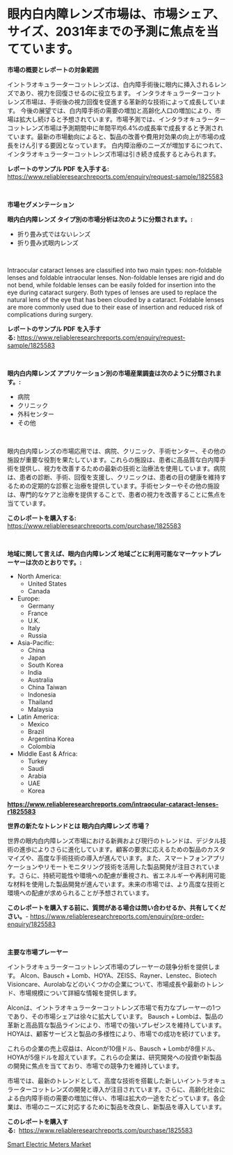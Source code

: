<p><h1>眼内白内障レンズ市場は、市場シェア、サイズ、2031年までの予測に焦点を当てています。</h1></p><p><strong>市場の概要とレポートの対象範囲</strong></p>
<p><p>イントラオキュラーターコットレンズは、白内障手術後に眼内に挿入されるレンズであり、視力を回復させるのに役立ちます。 インタラオキュラーターコットレンズ市場は、手術後の視力回復を促進する革新的な技術によって成長しています。 今後の展望では、白内障手術の需要の増加と高齢化人口の増加により、市場は拡大し続けると予想されています。市場予測では、インタラオキュラーターコットレンズ市場は予測期間中に年間平均6.4%の成長率で成長すると予測されています。最新の市場動向によると、製品の改善や費用対効果の向上が市場の成長をけん引する要因となっています。 白内障治療のニーズが増加するにつれて、インタラオキュラーターコットレンズ市場は引き続き成長するとみられます。</p></p>
<p><strong>レポートのサンプル PDF を入手する:</strong> <a href="https://www.reliableresearchreports.com/enquiry/request-sample/1825583">https://www.reliableresearchreports.com/enquiry/request-sample/1825583</a></p>
<p>&nbsp;</p>
<p><strong>市場セグメンテーション</strong></p>
<p><strong>眼内白内障レンズ タイプ別の市場分析は次のように分類されます。:</strong></p>
<p><ul><li>折り畳み式ではないレンズ</li><li>折り畳み式眼内レンズ</li></ul></p>
<p>&nbsp;</p>
<p><p>Intraocular cataract lenses are classified into two main types: non-foldable lenses and foldable intraocular lenses. Non-foldable lenses are rigid and do not bend, while foldable lenses can be easily folded for insertion into the eye during cataract surgery. Both types of lenses are used to replace the natural lens of the eye that has been clouded by a cataract. Foldable lenses are more commonly used due to their ease of insertion and reduced risk of complications during surgery.</p></p>
<p><strong>レポートのサンプル PDF を入手する:</strong>&nbsp;<a href="https://www.reliableresearchreports.com/enquiry/request-sample/1825583">https://www.reliableresearchreports.com/enquiry/request-sample/1825583</a></p>
<p>&nbsp;</p>
<p><strong> 眼内白内障レンズ アプリケーション別の市場産業調査は次のように分類されます。:</strong></p>
<p><ul><li>病院</li><li>クリニック</li><li>外科センター</li><li>その他</li></ul></p>
<p>&nbsp;</p>
<p><p>眼内白内障レンズの市場応用では、病院、クリニック、手術センター、その他の施設が重要な役割を果たしています。これらの施設は、患者に高品質な白内障手術を提供し、視力を改善するための最新の技術と治療法を使用しています。病院は、患者の診断、手術、回復を支援し、クリニックは、患者の目の健康を維持するための定期的な診察と治療を提供しています。手術センターやその他の施設は、専門的なケアと治療を提供することで、患者の視力を改善することに焦点を当てています。</p></p>
<p><strong>このレポートを購入する:</strong>&nbsp; <a href="https://www.reliableresearchreports.com/purchase/1825583">https://www.reliableresearchreports.com/purchase/1825583</a></p>
<p>&nbsp;</p>
<p><strong>地域に関して言えば、眼内白内障レンズ 地域ごとに利用可能なマーケットプレーヤーは次のとおりです。:</strong></p>
<p><ul>
    <li>
        North America:
        <ul>
            <li>United States</li>
            <li>Canada</li>
        </ul>
    </li>
    <li>
        Europe:
        <ul>
            <li>Germany</li>
            <li>France</li>
            <li>U.K.</li>
            <li>Italy</li>
            <li>Russia</li>
        </ul>
    </li>
    <li>
        Asia-Pacific:
        <ul>
            <li>China</li>
            <li>Japan</li>
            <li>South Korea</li>
            <li>India</li>
            <li>Australia</li>
            <li>China Taiwan</li>
            <li>Indonesia</li>
            <li>Thailand</li>
            <li>Malaysia</li>
        </ul>
    </li>
    <li>
        Latin America:
        <ul>
            <li>Mexico</li>
            <li>Brazil</li>
            <li>Argentina Korea</li>
            <li>Colombia</li>
        </ul>
    </li>
    <li>
        Middle East & Africa:
        <ul>
            <li>Turkey</li>
            <li>Saudi</li>
            <li>Arabia</li>
            <li>UAE</li>
            <li>Korea</li>
        </ul>
    </li>
    </ul></p>
<p><strong><a href="https://www.reliableresearchreports.com/intraocular-cataract-lenses-r1825583">https://www.reliableresearchreports.com/intraocular-cataract-lenses-r1825583</a></strong>&nbsp;</p>
<p><strong>世界の新たなトレンドとは 眼内白内障レンズ 市場？</strong></p>
<p><p>世界の眼内白内障レンズ市場における新興および現行のトレンドは、デジタル技術の進歩によりさらに進化しています。顧客の要求に応えるための製品のカスタマイズや、高度な手術技術の導入が進んでいます。また、スマートフォンアプリケーションやリモートモニタリング技術を活用した製品開発が注目されています。さらに、持続可能性や環境への配慮が重視され、省エネルギーや再利用可能な材料を使用した製品開発が進んでいます。未来の市場では、より高度な技術と環境への配慮が求められることが予想されています。</p></p>
<p><strong>このレポートを購入する前に、質問がある場合は問い合わせるか、共有してください。</strong>- <a href="https://www.reliableresearchreports.com/enquiry/pre-order-enquiry/1825583">https://www.reliableresearchreports.com/enquiry/pre-order-enquiry/1825583</a></p>
<p>&nbsp;</p>
<p><strong>主要な市場プレーヤー</strong></p>
<p><p>イントラオキュラーターコットレンズ市場のプレーヤーの競争分析を提供します。 Alcon、Bausch + Lomb、HOYA、ZEISS、Rayner、Lenstec、Biotech Visioncare、Aurolabなどのいくつかの企業について、市場成長や最新のトレンド、市場規模について詳細な情報を提供します。</p><p>Alconは、イントラオキュラーターコットレンズ市場で有力なプレーヤーの1つであり、その市場シェアは徐々に拡大しています。 Bausch + Lombは、製品の革新と高品質な製品ラインにより、市場での強いプレゼンスを維持しています。 HOYAは、顧客サービスと製品の多様性により、市場での成功を続けています。</p><p>これらの企業の売上収益は、Alconが10億ドル、Bausch + Lombが8億ドル、HOYAが5億ドルを超えています。これらの企業は、研究開発への投資や新製品の開発に焦点を当てており、市場での競争力を維持しています。</p><p>市場では、最新のトレンドとして、高度な技術を搭載した新しいイントラオキュラーターコットレンズの開発と導入が注目されています。さらに、高齢化社会による白内障手術の需要の増加に伴い、市場は拡大の一途をたどっています。各企業は、市場のニーズに対応するために製品を改良し、新製品を導入しています。</p></p>
<p><strong>このレポートを購入する:</strong>&nbsp;&nbsp;<a href="https://www.reliableresearchreports.com/purchase/1825583">https://www.reliableresearchreports.com/purchase/1825583</a></p>
<p><p><a href="https://github.com/santosh758595/Market-Research-Report-List-4/blob/main/smart-electric-meters-market.md">Smart Electric Meters Market</a></p></p>